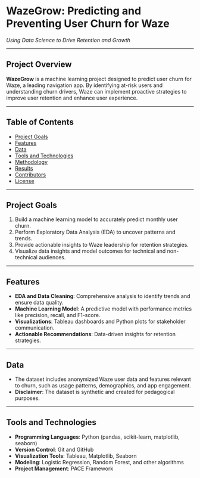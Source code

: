 # **WazeGrow: Predicting and Preventing User Churn for Waze**

*Using Data Science to Drive Retention and Growth*

---

## **Project Overview**
**WazeGrow** is a machine learning project designed to predict user churn for Waze, a leading navigation app. By identifying at-risk users and understanding churn drivers, Waze can implement proactive strategies to improve user retention and enhance user experience.

---

## **Table of Contents**
- [Project Goals](#project-goals)
- [Features](#features)
- [Data](#data)
- [Tools and Technologies](#tools-and-technologies)
- [Methodology](#methodology)
- [Results](#results)
- [Contributors](#contributors)
- [License](#license)

---

## **Project Goals**
1. Build a machine learning model to accurately predict monthly user churn.
2. Perform Exploratory Data Analysis (EDA) to uncover patterns and trends.
3. Provide actionable insights to Waze leadership for retention strategies.
4. Visualize data insights and model outcomes for technical and non-technical audiences.

---

## **Features**
- **EDA and Data Cleaning**: Comprehensive analysis to identify trends and ensure data quality.
- **Machine Learning Model**: A predictive model with performance metrics like precision, recall, and F1-score.
- **Visualizations**: Tableau dashboards and Python plots for stakeholder communication.
- **Actionable Recommendations**: Data-driven insights for retention strategies.

---

## **Data**
- The dataset includes anonymized Waze user data and features relevant to churn, such as usage patterns, demographics, and app engagement.
- **Disclaimer**: The dataset is synthetic and created for pedagogical purposes.

---

## **Tools and Technologies**
- **Programming Languages**: Python (pandas, scikit-learn, matplotlib, seaborn)
- **Version Control**: Git and GitHub
- **Visualization Tools**: Tableau, Matplotlib, Seaborn
- **Modeling**: Logistic Regression, Random Forest, and other algorithms
- **Project Management**: PACE Framework
